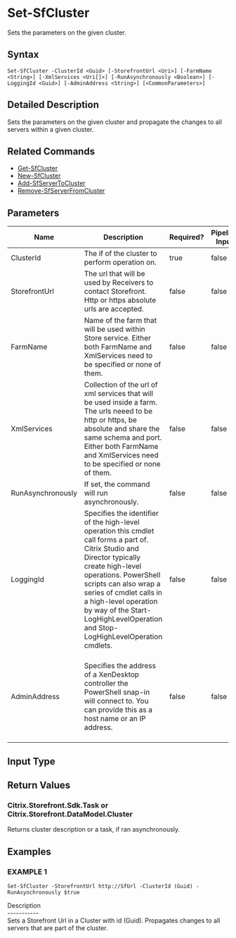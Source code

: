 ﻿# Set-SfCluster

   Sets the parameters on the given cluster.

## Syntax
```
Set-SfCluster -ClusterId <Guid> [-StorefrontUrl <Uri>] [-FarmName <String>] [-XmlServices <Uri[]>] [-RunAsynchronously <Boolean>] [-LoggingId <Guid>] [-AdminAddress <String>] [<CommonParameters>]
```

## Detailed Description
   Sets the parameters on the given cluster and propagate the changes to all servers within a given cluster.

## Related Commands
  * [Get-SfCluster](Get-SfCluster/)
  * [New-SfCluster](New-SfCluster/)
  * [Add-SfServerToCluster](Add-SfServerToCluster/)
  * [Remove-SfServerFromCluster](Remove-SfServerFromCluster/)
## Parameters

| Name   | Description | Required? | Pipeline Input | Default Value |
| --- | --- | --- | --- | --- |
| ClusterId | The if of the cluster to perform operation on. | true | false |  |
| StorefrontUrl | The url that will be used by Receivers to contact Storefront. Http or https absolute urls are accepted. | false | false | Server name and http binding. |
| FarmName | Name of the farm that will be used within Store service.  Either both FarmName and XmlServices need to be specified or none of them. | false | false |  |
| XmlServices | Collection of the url of xml services that will be used inside a farm. The urls neeed to be http or https, be absolute and share the same schema and port.  Either both FarmName and XmlServices need to be specified or none of them. | false | false |  |
| RunAsynchronously | If set, the command will run asynchronously. | false | false | false |
| LoggingId | Specifies the identifier of the high-level operation this cmdlet call forms a part of. Citrix Studio and Director typically create high-level operations. PowerShell scripts can also wrap a series of cmdlet calls in a high-level operation by way of the Start-LogHighLevelOperation and Stop-LogHighLevelOperation cmdlets. | false | false |  |
| AdminAddress | Specifies the address of a XenDesktop controller the PowerShell snap-in will connect to. You can provide this as a host name or an IP address. | false | false | Localhost. Once a value is provided by any cmdlet, this value becomes the default. |

## Input Type
### 
   
## Return Values
### Citrix.Storefront.Sdk.Task or Citrix.Storefront.DataModel.Cluster
   Returns cluster description or a task, if ran asynchronously.
## Examples

### EXAMPLE 1
```
Set-SfCluster -StorefrontUrl http://SfUrl -ClusterId (Guid) -RunAsynchronously $true
```
   Description<br>-----------<br>Sets a Storefront Url in a Cluster with id (Guid). Propagates changes to all servers that are part of the cluster.
